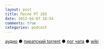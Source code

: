 ```yaml
---
layout: post
title: После РТ 283
date: 2012-04-07 18:54
comments: true
categories: podcast
---
```

[аудио](http://cdn.radio-t.com/rt283post.mp3) ● [пиратский torrent](http://pirates.radio-t.com/torrents/rt283post.mp3.torrent) ● [лог чата](http://chat.radio-t.com/logs/radio-t-283.html) ● [wiki](http://wiki.radio-t.com/%D0%9F%D0%BE%D1%81%D0%BB%D0%B5_%D0%A0%D0%A2_283)<audio src="http://cdn.radio-t.com/rt283post.mp3" preload="none">
